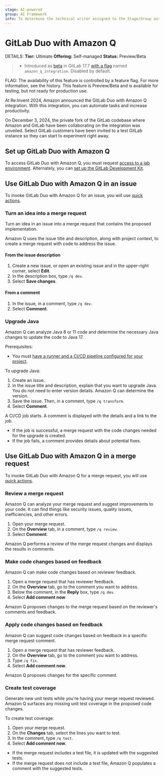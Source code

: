 ```yaml
---
stage: AI-powered
group: AI Framework
info: To determine the technical writer assigned to the Stage/Group associated with this page, see https://handbook.gitlab.com/handbook/product/ux/technical-writing/#assignments
---
```


# GitLab Duo with Amazon Q

DETAILS:
**Tier:** Ultimate
**Offering:** Self-managed
**Status:** Preview/Beta

> - Introduced as [beta](../../policy/development_stages_support.md#beta) in GitLab 17.7 [with a flag](../../administration/feature_flags.md) named `amazon_q_integration`. Disabled by default.

FLAG:
The availability of this feature is controlled by a feature flag.
For more information, see the history.
This feature is Preview/Beta and is available for testing, but not ready for production use.

At Re:Invent 2024, Amazon announced the GitLab Duo with Amazon Q integration.
With this integration, you can automate tasks and increase productivity.

On December 3, 2024, the private fork of the GitLab codebase where Amazon
and GitLab have been collaborating on the integration was unveiled.
Select GitLab customers have been invited to a test GitLab instance
so they can start to experiment right away.

## Set up GitLab Duo with Amazon Q

To access GitLab Duo with Amazon Q, you must request [access to a lab environment](https://about.gitlab.com/aws).
Alternately, you can [set up the GitLab Development Kit](https://gitlab.com/gitlab-org/gitlab/-/blob/gitlab-duo-with-amazon-q-preview/README.md?ref_type=heads).

## Use GitLab Duo with Amazon Q in an issue

To invoke GitLab Duo with Amazon Q for an issue, you will use [quick actions](../project/quick_actions.md).

### Turn an idea into a merge request

Turn an idea in an issue into a merge request that contains the proposed implementation.

Amazon Q uses the issue title and description, along with project context, to create a merge request
with code to address the issue.

#### From the issue description

1. Create a new issue, or open an existing issue and in the upper-right corner, select **Edit**.
1. In the description box, type `/q dev`.
1. Select **Save changes**.

#### From a comment

1. In the issue, in a comment, type `/q dev`.
1. Select **Comment**.

### Upgrade Java

Amazon Q can analyze Java 8 or 11 code and determine the necessary Java changes to update the code to Java 17.

Prerequisites:

- You must [have a runner and a CI/CD pipeline configured for your project](../../ci/index.md).

To upgrade Java:

1. Create an issue.
1. In the issue title and description, explain that you want to upgrade Java.
   You do not need to enter version details. Amazon Q can determine the version.
1. Save the issue. Then, in a comment, type `/q transform`.
1. Select **Comment**.

A CI/CD job starts. A comment is displayed with the details and a link to the job.

- If the job is successful, a merge request with the code changes needed for the upgrade is created.
- If the job fails, a comment provides details about potential fixes.

## Use GitLab Duo with Amazon Q in a merge request

To invoke GitLab Duo with Amazon Q for a merge request, you will use [quick actions](../project/quick_actions.md).

### Review a merge request

Amazon Q can analyze your merge request and suggest improvements to your code.
It can find things like security issues, quality issues, inefficiencies,
and other errors.

1. Open your merge request.
1. On the **Overview** tab, in a comment, type `/q review`.
1. Select **Comment**.

Amazon Q performs a review of the merge request changes
and displays the results in comments.

### Make code changes based on feedback

Amazon Q can make code changes based on reviewer feedback.

1. Open a merge request that has reviewer feedback.
1. On the **Overview** tab, go to the comment you want to address.
1. Below the comment, in the **Reply** box, type `/q dev`.
1. Select **Add comment now**.

Amazon Q proposes changes to the merge request based on the reviewer's comments and feedback.

### Apply code changes based on feedback

Amazon Q can suggest code changes based on feedback in a specific merge request comment.

1. Open a merge request that has reviewer feedback.
1. On the **Overview** tab, go to the comment you want to address.
1. Type `/q fix`.
1. Select **Add comment now**.

Amazon Q proposes changes for the specific comment.

### Create test coverage

Generate new unit tests while you're having your merge request reviewed.
Amazon Q surfaces any missing unit test coverage in the proposed code changes.

To create test coverage:

1. Open your merge request.
1. On the **Changes** tab, select the lines you want to test.
1. In the comment, type `/q test`.
1. Select **Add comment now**.

- If the merge request includes a test file, it is updated with the suggested tests.
- If the merge request does not include a test file, Amazon Q populates a comment with the suggested tests.
